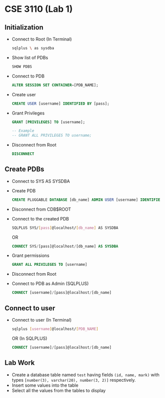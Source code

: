 # CSE 3110 (Lab 1)

## Initialization

- Connect to Root (In Terminal)

  ```bash
  sqlplus \ as sysdba
  ```

- Show list of PDBs

  ```sql
  SHOW PDBS
  ```

- Connect to PDB

  ```sql
  ALTER SESSION SET CONTAINER=[PDB_NAME];
  ```

- Create user

  ```sql
  CREATE USER [username] IDENTIFIED BY [pass];
  ```

- Grant Privileges

  ```sql
  GRANT [PRIVILEGES] TO [username];

  -- Example
  -- GRANT ALL PRIVILEGES TO username;
  ```

- Disconnect from Root

  ```sql
  DISCONNECT
  ```

## Create PDBs

- Connect to SYS AS SYSDBA
- Create PDB

  ```sql
  CREATE PLUGGABLE DATABASE [db_name] ADMIN USER [username] IDENTIFIED BY [pass] FILE_NAME_CONVERT=('C:\app\ASUS\product\21c\oradata\XE\pdbseed\', 'C:\app\ASUS\product\21c\oradata\XE\[db_name]\');
  ```

- Disconnect from CDB$ROOT
- Connect to the created PDB

  ```bash
  SQLPLUS SYS/[pass]@localhost/[db_name] AS SYSDBA
  ```

  OR

  ```sql
  CONNECT SYS/[pass]@localhost/[db_name] AS SYSDBA
  ```

- Grant permissions

  ```sql
  GRANT ALL PRIVILEGES TO [username]
  ```

- Disconnect from Root
- Connect to PDB as Admin (SQLPLUS)

  ```sql
  CONNECT [username]/[pass]@localhost/[db_name]
  ```

## Connect to user

- Connect to user (In Terminal)

  ```bash
  sqlplus [username]@localhost/[PDB_NAME]
  ```

  OR (In SQLPLUS)

  ```sql
  CONNECT [username]/[pass]@localhost/[db_name]
  ```

## Lab Work

- Create a database table named `test` having fields `(id, name, mark)` with types `[number(3), varchar(20), number(3, 2)]` respectively.
- Insert some values into the table
- Select all the values from the tables to display
